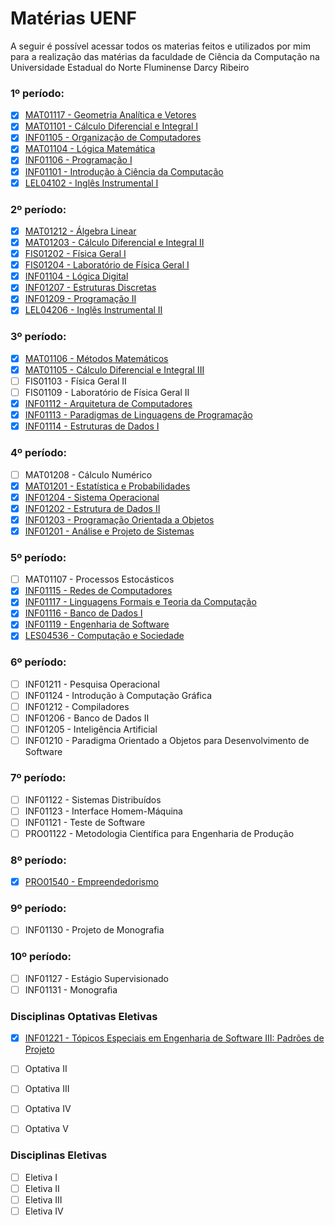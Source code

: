 # Matérias UENF

A seguir é possível acessar todos os materias feitos e utilizados por mim para a realização das matérias da faculdade de Ciência da Computação na Universidade Estadual do Norte Fluminense Darcy Ribeiro

### 1º período:
- [x] [MAT01117 - Geometria Analítica e Vetores](./Geometria%20Analítica%20e%20Vetores/README.md)
- [x] [MAT01101 - Cálculo Diferencial e Integral I](./Cálculo%20Diferencial%20e%20Integral%20I/README.md)
- [x] [INF01105 - Organização de Computadores](./Organização%20de%20Computadores/README.md)
- [x] [MAT01104 - Lógica Matemática](./Lógica%20Matemática/README.md)
- [x] [INF01106 - Programação I](./Programação%20I/README.md)
- [x] [INF01101 - Introdução à Ciência da Computação](./Introdução%20à%20Ciência%20da%20Computação/README.md)
- [x] [LEL04102 - Inglês Instrumental I](./Inglês%20Instrumental%20I/README.md)

### 2º período:
- [x] [MAT01212 - Álgebra Linear](./Álgebra%20Linear/README.md)
- [x] [MAT01203 - Cálculo Diferencial e Integral II](./Cálculo%20Diferencial%20e%20Integral%20II/README.md)
- [x] [FIS01202 - Física Geral I](./Física%20Geral%20I/README.md)
- [x] [FIS01204 - Laboratório de Física Geral I](./Laboratório%20de%20Física%20Geral%20I/README.md)
- [x] [INF01104 - Lógica Digital](./Lógica%20Digital/README.md)
- [x] [INF01207 - Estruturas Discretas](./Estruturas%20Discretas/README.md)
- [x] [INF01209 - Programação II](./Programação%20II/README.md)
- [x] [LEL04206 - Inglês Instrumental II](./Inglês%20Instrumental%20II/README.md)

### 3º período:
- [x] [MAT01106 - Métodos Matemáticos](./Métodos%20Matemáticos/README.md) 
- [x] [MAT01105 - Cálculo Diferencial e Integral III](./Cálculo%20Diferencial%20e%20Integral%20III/README.md)
- [ ] FIS01103 - Física Geral II
- [ ] FIS01109 - Laboratório de Física Geral II
- [x] [INF01112 - Arquitetura de Computadores](./Arquitetura%20de%20Computadores/README.md)
- [x] [INF01113 - Paradigmas de Linguagens de Programação](./Paradigmas%20de%20Linguagens%20de%20Programação/README.md)
- [x] [INF01114 - Estruturas de Dados I](./Estrutura%20de%20Dados%20I/README.md)

### 4º período:
- [ ] MAT01208 - Cálculo Numérico
- [x] [MAT01201 - Estatística e Probabilidades](./Estatística%20e%20Probabilidades/README.md)
- [x] [INF01204 - Sistema Operacional](./Sistema%20Operacional/README.md)
- [x] [INF01202 - Estrutura de Dados II](./Estrutura%20de%20Dados%20II/README.md)
- [x] [INF01203 - Programação Orientada a Objetos](./Programação%20Orientada%20a%20Objetos/README.md)
- [x] [INF01201 - Análise e Projeto de Sistemas](./Análise%20e%20Projeto%20de%20Sistemas/README.md)

### 5º período:
- [ ] MAT01107 - Processos Estocásticos
- [x] [INF01115 - Redes de Computadores](./Redes%20de%20Computadores/README.md)
- [x] [INF01117 - Linguagens Formais e Teoria da Computação](./Linguagens%20Formais%20e%20Teoria%20da%20Computação/README.md)
- [x] [INF01116 - Banco de Dados I](./Banco%20de%20Dados%20I/README.md)
- [x] [INF01119 - Engenharia de Software](./Engenharia%20de%20Software/README.md)
- [x] [LES04536 - Computação e Sociedade](./Computação%20e%20Sociedade/README.md)

### 6º período:
- [ ] INF01211 - Pesquisa Operacional
- [ ] INF01124 - Introdução à Computação Gráfica
- [ ] INF01212 - Compiladores
- [ ] INF01206 - Banco de Dados II
- [ ] INF01205 - Inteligência Artificial
- [ ] INF01210 - Paradigma Orientado a Objetos para Desenvolvimento de Software
  
### 7º período:
- [ ] INF01122 - Sistemas Distribuídos
- [ ] INF01123 - Interface Homem-Máquina 
- [ ] INF01121 - Teste de Software
- [ ] PRO01122 - Metodologia Científica para Engenharia de Produção

### 8º período:
- [x] [PRO01540 - Empreendedorismo](./Empreendedorismo/README.md)

### 9º período:
- [ ] INF01130 - Projeto de Monografia

### 10º período:
- [ ] INF01127 - Estágio Supervisionado
- [ ] INF01131 - Monografia

### Disciplinas Optativas Eletivas
- [x] [INF01221 - Tópicos Especiais em Engenharia de Software III: Padrões de Projeto](./Tópicos%20Especiais%20em%20Engenharia%20de%20Software%20III%20Padrões%20de%20Projeto/README.md)
- [ ] Optativa II
- [ ] Optativa III
- [ ] Optativa IV
- [ ] Optativa V


### Disciplinas Eletivas
- [ ] Eletiva I
- [ ] Eletiva II
- [ ] Eletiva III
- [ ] Eletiva IV
